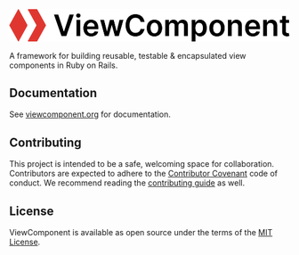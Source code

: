 <picture>
  <source media="(prefers-color-scheme: dark)" srcset="/docs/logo/readme-dark.svg">
  <source media="(prefers-color-scheme: light)" srcset="/docs/logo/readme-light.svg">
  <img alt="ViewComponent logo" src="/docs/logo/readme-light.svg">
</picture>

A framework for building reusable, testable & encapsulated view components in Ruby on Rails.

## Documentation

See [viewcomponent.org](https://viewcomponent.org/) for documentation.

## Contributing

This project is intended to be a safe, welcoming space for collaboration. Contributors are expected to adhere to the [Contributor Covenant](http://contributor-covenant.org) code of conduct. We recommend reading the [contributing guide](./docs/CONTRIBUTING.md) as well.

## License

ViewComponent is available as open source under the terms of the [MIT License](http://opensource.org/licenses/MIT).
